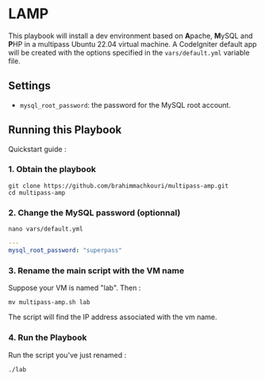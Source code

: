 # LAMP

This playbook will install a dev environment based on **A**pache, **M**ySQL and **P**HP in a multipass Ubuntu 22.04 virtual machine. A CodeIgniter default app will be created with the options specified in the `vars/default.yml` variable file.

## Settings

- `mysql_root_password`: the password for the MySQL root account.

## Running this Playbook

Quickstart guide :

### 1. Obtain the playbook

```shell
git clone https://github.com/brahimmachkouri/multipass-amp.git
cd multipass-amp
```

### 2. Change the MySQL password (optionnal)

```shell
nano vars/default.yml
```

```yml
---
mysql_root_password: "superpass"
```

### 3. Rename the main script with the VM name

Suppose your VM is named "lab". Then :
```shell
mv multipass-amp.sh lab
```

The script will find the IP address associated with the vm name.

### 4. Run the Playbook

Run the script you've just renamed :

```shell
./lab
```
